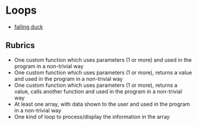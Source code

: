 # Loops

-  [falling duck](https://makecode.com/_atiHdzK6mJ7m)

## Rubrics

-   One custom function which uses parameters (1 or more) and used in the program in a non-trivial way
-   One custom function which uses parameters (1 or more), returns a value and used in the program in a non-trivial way
-   One custom function which uses parameters (1 or more), returns a value, calls another function and used in the program in a non-trivial way
-   At least one array, with data shown to the user and used in the program in a non-trivial way
-   One kind of loop to process/display the information in the array
